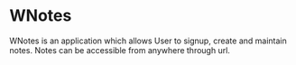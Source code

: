 # WNotes


WNotes is an application which allows User to signup, create and maintain notes.
Notes can be accessible from anywhere through url.
